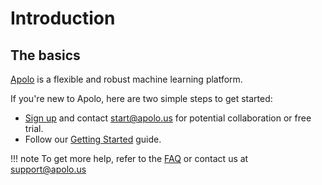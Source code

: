# Introduction

## The basics

[Apolo](https://apolo.us) is a flexible and robust machine learning platform. 

<!--

It consists of two parts:

* **Apolo Core** is a resource orchestrator. It can be installed in a cloud or on-premise and combines computation capabilities, storage, and environments (Docker images) in one system with single sign-on authentication (SSO) and advanced permission management system. This frees teams working with Apolo from DevOps boilerplate tasks.
* **Apolo Toolbox** is a toolset integrator. It contains integrations with various open-source and commercial tools required for modern ML/AI development. This addresses the majority of MLOps issues a team may have.

-->

If you're new to Apolo, here are two simple steps to get started:

* [Sign up](https://console.apolo.us) and contact [start@apolo.us](mailto:start@apolo.us) for potential collaboration or free trial.&#x20;
* Follow our [Getting Started](first-steps/getting-started.md) guide.

<!--
## Digging deeper

For detailed information on specific use cases, feel free to refer to our ML development guides. For example:

* [Experiment tracking with Weights and Biases](toolbox/experiment-tracking/experiment-tracking-with-weights-and-biases.md)
* [Remote debugging with PyCharm Professional](toolbox/remote-debugging/remote-debugging-with-pycharm-professional.md)

Also, take a look at our [CLI reference](https://neu-ro.gitbook.io/neu-ro-cli-reference/) and [Python API reference](https://neuro-sdk.readthedocs.io/en/latest/).

-->

!!! note
    To get more help, refer to the [FAQ](faq.md) or contact us at [support@apolo.us](mailto:support@apolo.us)

